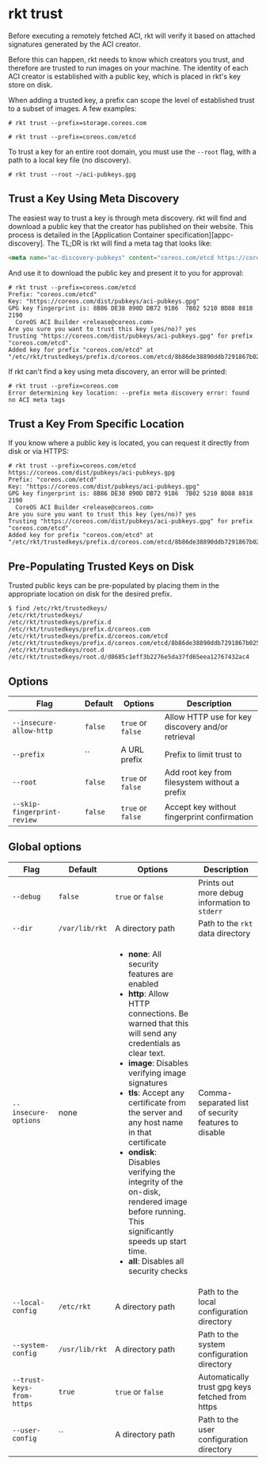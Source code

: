 # rkt trust

Before executing a remotely fetched ACI, rkt will verify it based on attached signatures generated by the ACI creator.

Before this can happen, rkt needs to know which creators you trust, and therefore are trusted to run images on your machine.
The identity of each ACI creator is established with a public key, which is placed in rkt's key store on disk.

When adding a trusted key, a prefix can scope the level of established trust to a subset of images.
A few examples:

```
# rkt trust --prefix=storage.coreos.com
```

```
# rkt trust --prefix=coreos.com/etcd
```

To trust a key for an entire root domain, you must use the `--root` flag, with a path to a local key file (no discovery).

```
# rkt trust --root ~/aci-pubkeys.gpg
```

## Trust a Key Using Meta Discovery

The easiest way to trust a key is through meta discovery.
rkt will find and download a public key that the creator has published on their website.
This process is detailed in the [Application Container specification][appc-discovery].
The TL;DR is rkt will find a meta tag that looks like:

```html
<meta name="ac-discovery-pubkeys" content="coreos.com/etcd https://coreos.com/dist/pubkeys/aci-pubkeys.gpg">
```

And use it to download the public key and present it to you for approval:

```
# rkt trust --prefix=coreos.com/etcd
Prefix: "coreos.com/etcd"
Key: "https://coreos.com/dist/pubkeys/aci-pubkeys.gpg"
GPG key fingerprint is: 8B86 DE38 890D DB72 9186  7B02 5210 BD88 8818 2190
  CoreOS ACI Builder <release@coreos.com>
Are you sure you want to trust this key (yes/no)? yes
Trusting "https://coreos.com/dist/pubkeys/aci-pubkeys.gpg" for prefix "coreos.com/etcd".
Added key for prefix "coreos.com/etcd" at "/etc/rkt/trustedkeys/prefix.d/coreos.com/etcd/8b86de38890ddb7291867b025210bd8888182190"
```

If rkt can't find a key using meta discovery, an error will be printed:

```
# rkt trust --prefix=coreos.com
Error determining key location: --prefix meta discovery error: found no ACI meta tags
```

## Trust a Key From Specific Location

If you know where a public key is located, you can request it directly from disk or via HTTPS:

```
# rkt trust --prefix=coreos.com/etcd https://coreos.com/dist/pubkeys/aci-pubkeys.gpg
Prefix: "coreos.com/etcd"
Key: "https://coreos.com/dist/pubkeys/aci-pubkeys.gpg"
GPG key fingerprint is: 8B86 DE38 890D DB72 9186  7B02 5210 BD88 8818 2190
  CoreOS ACI Builder <release@coreos.com>
Are you sure you want to trust this key (yes/no)? yes
Trusting "https://coreos.com/dist/pubkeys/aci-pubkeys.gpg" for prefix "coreos.com/etcd".
Added key for prefix "coreos.com/etcd" at "/etc/rkt/trustedkeys/prefix.d/coreos.com/etcd/8b86de38890ddb7291867b025210bd8888182190"
```

## Pre-Populating Trusted Keys on Disk

Trusted public keys can be pre-populated by placing them in the appropriate location on disk for the desired prefix.

```
$ find /etc/rkt/trustedkeys/
/etc/rkt/trustedkeys/
/etc/rkt/trustedkeys/prefix.d
/etc/rkt/trustedkeys/prefix.d/coreos.com
/etc/rkt/trustedkeys/prefix.d/coreos.com/etcd
/etc/rkt/trustedkeys/prefix.d/coreos.com/etcd/8b86de38890ddb7291867b025210bd8888182190
/etc/rkt/trustedkeys/root.d
/etc/rkt/trustedkeys/root.d/d8685c1eff3b2276e5da37fd65eea12767432ac4
```

## Options

| Flag | Default | Options | Description |
| --- | --- | --- | --- |
| `--insecure-allow-http` |  `false` | `true` or `false` | Allow HTTP use for key discovery and/or retrieval |
| `--prefix` |  `` | A URL prefix | Prefix to limit trust to |
| `--root` |  `false` | `true` or `false` | Add root key from filesystem without a prefix |
| `--skip-fingerprint-review` |  `false` | `true` or `false` | Accept key without fingerprint confirmation |

## Global options

| Flag | Default | Options | Description |
| --- | --- | --- | --- |
| `--debug` |  `false` | `true` or `false` | Prints out more debug information to `stderr` |
| `--dir` | `/var/lib/rkt` | A directory path | Path to the `rkt` data directory |
| `--insecure-options` |  none | <ul><li>**none**: All security features are enabled</li><li>**http**: Allow HTTP connections. Be warned that this will send any credentials as clear text.</li><li>**image**: Disables verifying image signatures</li><li>**tls**: Accept any certificate from the server and any host name in that certificate</li><li>**ondisk**: Disables verifying the integrity of the on-disk, rendered image before running. This significantly speeds up start time.</li><li>**all**: Disables all security checks</li></ul>  | Comma-separated list of security features to disable |
| `--local-config` |  `/etc/rkt` | A directory path | Path to the local configuration directory |
| `--system-config` |  `/usr/lib/rkt` | A directory path | Path to the system configuration directory |
| `--trust-keys-from-https` |  `true` | `true` or `false` | Automatically trust gpg keys fetched from https |
| `--user-config` |  `` | A directory path | Path to the user configuration directory |
